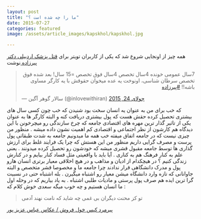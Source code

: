 ```yaml
---
layout: post
title: "ما را چه شده است ؟"
date: 2015-07-27
categories: featured
image: /assets/article_images/kapskhol/kapskhol.jpg

---
```

همه چیز از اونجایی شروع شد که یکی از کاربران تویتر برای [قتل پزشک اردبیلی دکتر پیرزاده ](http://www.irna.ir/fa/News/81692430/)  نوشت

<blockquote class="twitter-tweet" lang="fa"><p lang="fa" dir="rtl">7سال عمومی خونده&#10;4سال تخصص&#10;4سال فوق تخصص&#10;=15 سال!&#10;بعد شده فوق تخصص سرطان شناسی،&#10;اونوخت یه عده میخوان حقوقش با یه کارگر مساوی باشه!!&#10;<a href="https://twitter.com/hashtag/%D9%BE%DB%8C%D8%B1%D8%B2%D8%A7%D8%AF%D9%87?src=hash">#پیرزاده</a></p>&mdash; سالار گوهر آگین (@inlovewithiran) <a href="https://twitter.com/inlovewithiran/status/624513076008718336">جولای 24, 2015</a></blockquote>
<script async src="//platform.twitter.com/widgets.js" charset="utf-8"></script>


که خب برای من به عنوان یه انسان سخت بود شنیدن که خب چون کسی سال های بیشتری تحصیل کرده حقش هست که پول بیشتری دریافت کنه و البته کارگر ها به عنوان یکی از تاثیر گذار ترین مهره های اقتصادی جامعه که چرخ سازندگی رو میچرخونن با این دیدگاه هم کارشون از نظر اجتماعی و اقتصادی کم اهمیت نشون داده میشه .
منظور من چیزی نیست که در جامعه اتفاق میفته خب همه ما میدونیم جامعه به شدت طبقاتی پول پرست و مصرف گرایی داریم  منظور من این هستش که چرا یک فرایند غلط برای ارزش گذاری ها توسط   جامعه مقبول قشری میشه که خودشون رو تحصیل کرده میدونند . یعنی علم به کنار فرهنگ هم به کناری . آیا باید با واقعیتی مثل فساد کنار بیایم و در کنارش زندگی کنیم ؟
در هیچکدام از ادیان و مذاهب و در هیچ اخلاقی معیار برتری انسان هارو پول و مدرک دانشگاهی قرار ندادند چرا جامعه ما و مخصوصا قشر متخصص و البته جاوانانی که تازه وارد دانشگاه میشن معیار رو اشتباه میگیرن . بله اشتباه حتی در نسبیت گرا ترین ایده هم صرف پول پرستی و مادیات طلبی اشتباه .
به یاد بیاریم که در وحله اول ما  انسان هستیم  و  چه خوب میگه سعدی خوش کلام که :

>تو کز محنت دیگران بی غمی چه شاید که نامت نهند آدمی

[پیرمرد کپس خول فروش / عکاس عباس عزیز پور ](http://goo.gl/GhmX4V)
